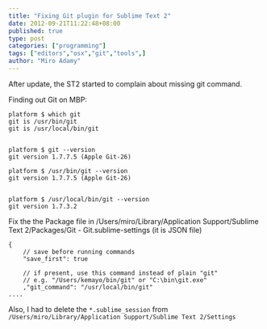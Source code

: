 ```yaml
---
title: "Fixing Git plugin for Sublime Text 2"
date: 2012-09-21T11:22:48+08:00
published: true
type: post
categories: ["programming"]
tags: ["editors","osx","git","tools",]
author: "Miro Adamy"
---
```


After update, the ST2 started to complain about missing git command.

Finding out Git on MBP:

```
platform $ which git
git is /usr/bin/git
git is /usr/local/bin/git
 
 
platform $ git --version
git version 1.7.7.5 (Apple Git-26)
  
platform $ /usr/bin/git --version
git version 1.7.7.5 (Apple Git-26)
 
 
platform $ /usr/local/bin/git --version
git version 1.7.3.2
```

Fix the the Package file in /Users/miro/Library/Application Support/Sublime Text 2/Packages/Git - Git.sublime-settings (it is JSON file)

```
{
    // save before running commands
    "save_first": true
 
    // if present, use this command instead of plain "git"
    // e.g. "/Users/kemayo/bin/git" or "C:\bin\git.exe"
    ,"git_command": "/usr/local/bin/git"
....
```

Also, I had to delete the `*.sublime_session` from `/Users/miro/Library/Application Support/Sublime Text 2/Settings`
